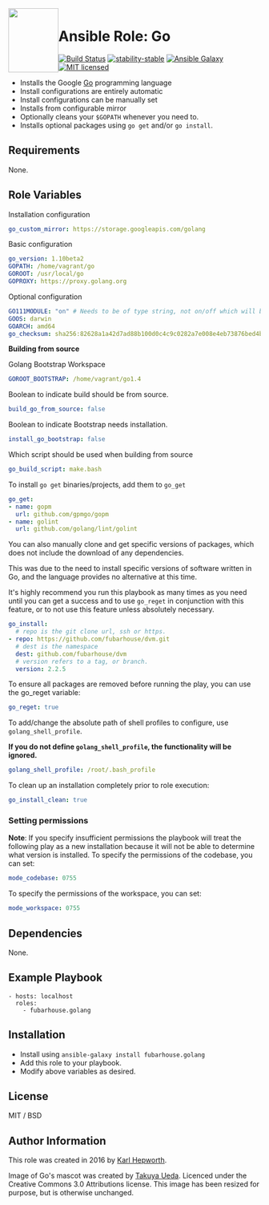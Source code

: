 <img style="float:left" alight="left" height="128px" width="100px" src="https://github.com/fubarhouse/ansible-role-golang/raw/master/gopher.png">

# Ansible Role: Go

[![Build Status](https://img.shields.io/travis/fubarhouse/ansible-role-golang/master.svg?style=for-the-badge)](https://travis-ci.org/fubarhouse/ansible-role-golang)
[![stability-stable](https://img.shields.io/badge/stability-stable-green.svg?style=for-the-badge)](https://github.com/orangemug/stability-badges)
[![Ansible Galaxy](https://img.shields.io/ansible/role/14309.svg?style=for-the-badge)](https://galaxy.ansible.com/fubarhouse/golang)
[![MIT licensed](https://img.shields.io/badge/license-MIT-blue.svg?style=for-the-badge)](https://raw.githubusercontent.com/fubarhouse/ansible-role-golang/master/LICENSE)

* Installs the Google [Go](https://golang.org/) programming language
* Install configurations are entirely automatic
* Install configurations can be manually set
* Installs from configurable mirror
* Optionally cleans your `$GOPATH` whenever you need to.
* Installs optional packages using `go get` and/or `go install`.

## Requirements

  None.

## Role Variables

Installation configuration
````yaml
go_custom_mirror: https://storage.googleapis.com/golang
````

Basic configuration
````yaml
go_version: 1.10beta2
GOPATH: /home/vagrant/go
GOROOT: /usr/local/go
GOPROXY: https://proxy.golang.org
````

Optional configuration
````yaml
GO111MODULE: "on" # Needs to be of type string, not on/off which will be handled as a boolean.
GOOS: darwin
GOARCH: amd64
go_checksum: sha256:82628a1a42d7ad88b100d0c4c9c0282a7e008e4eb73876bed4bd61ac4ee11b46
````

****Building from source****

Golang Bootstrap Workspace
````yaml
GOROOT_BOOTSTRAP: /home/vagrant/go1.4
````
Boolean to indicate build should be from source.
````yaml
build_go_from_source: false
````
Boolean to indicate Bootstrap needs installation.
````yaml
install_go_bootstrap: false
````
Which script should be used when building from source
````yaml
go_build_script: make.bash
````

To install `go get` binaries/projects, add them to `go_get`
````yaml
go_get:
- name: gopm
  url: github.com/gpmgo/gopm
- name: golint
  url: github.com/golang/lint/golint
````

You can also manually clone and get specific versions of packages, which does not include the download of any dependencies.

This was due to the need to install specific versions of software written in Go, and the language provides no alternative at this time.

It's highly recommend you run this playbook as many times as you need until you can get a success and to use `go_reget` in conjunction with this feature, or to not use this feature unless absolutely necessary. 
````yaml
go_install:
  # repo is the git clone url, ssh or https.
- repo: https://github.com/fubarhouse/dvm.git
  # dest is the namespace
  dest: github.com/fubarhouse/dvm
  # version refers to a tag, or branch.
  version: 2.2.5
````

To ensure all packages are removed before running the play, you can use the go_reget variable:
````yaml
go_reget: true
````

To add/change the absolute path of shell profiles to configure, use `golang_shell_profile`.

**If you do not define `golang_shell_profile`, the functionality will be ignored.**

````yaml
golang_shell_profile: /root/.bash_profile
````

To clean up an installation completely prior to role execution:
````yaml
go_install_clean: true
````
### Setting permissions
**Note**: If you specify insufficient permissions the playbook will treat the following play as a new installation because it will not be able to determine what version is installed. 
To specify the permissions of the codebase, you can set:
````yaml
mode_codebase: 0755
````
To specify the permissions of the workspace, you can set:
````yaml
mode_workspace: 0755
````

## Dependencies

None.

## Example Playbook

````
- hosts: localhost
  roles:
    - fubarhouse.golang
````

## Installation

* Install using `ansible-galaxy install fubarhouse.golang`
* Add this role to your playbook.
* Modify above variables as desired.

## License

MIT / BSD

## Author Information

This role was created in 2016 by [Karl Hepworth](https://twitter.com/fubarhouse).

Image of Go's mascot was created by [Takuya Ueda](https://twitter.com/tenntenn). Licenced under the Creative Commons 3.0 Attributions license. This image has been resized for purpose, but is otherwise unchanged.
